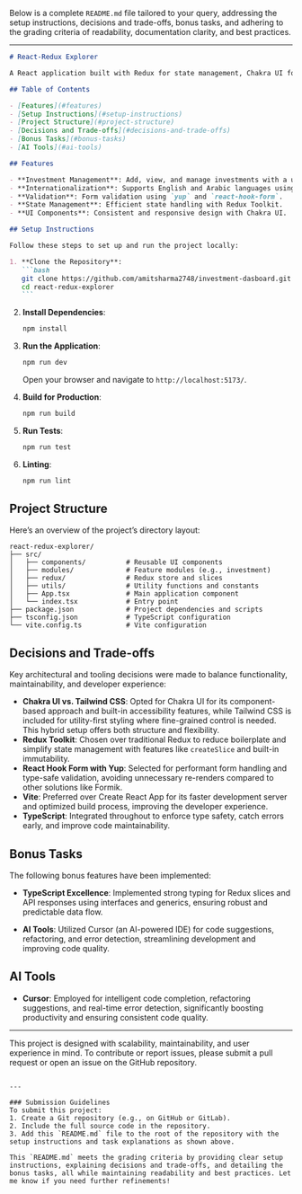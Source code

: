 Below is a complete `README.md` file tailored to your query, addressing the setup instructions, decisions and trade-offs, bonus tasks, and adhering to the grading criteria of readability, documentation clarity, and best practices.

---

````markdown
# React-Redux Explorer

A React application built with Redux for state management, Chakra UI for styling, and React Router for navigation. This project demonstrates a simple investment management system with a focus on best practices, type safety, and clean architecture.

## Table of Contents

- [Features](#features)
- [Setup Instructions](#setup-instructions)
- [Project Structure](#project-structure)
- [Decisions and Trade-offs](#decisions-and-trade-offs)
- [Bonus Tasks](#bonus-tasks)
- [AI Tools](#ai-tools)

## Features

- **Investment Management**: Add, view, and manage investments with a user-friendly interface.
- **Internationalization**: Supports English and Arabic languages using `react-i18next`.
- **Validation**: Form validation using `yup` and `react-hook-form`.
- **State Management**: Efficient state handling with Redux Toolkit.
- **UI Components**: Consistent and responsive design with Chakra UI.

## Setup Instructions

Follow these steps to set up and run the project locally:

1. **Clone the Repository**:
   ```bash
   git clone https://github.com/amitsharma2748/investment-dasboard.git
   cd react-redux-explorer
   ```
````

2. **Install Dependencies**:

   ```bash
   npm install
   ```

3. **Run the Application**:

   ```bash
   npm run dev
   ```

   Open your browser and navigate to `http://localhost:5173/`.

4. **Build for Production**:

   ```bash
   npm run build
   ```

5. **Run Tests**:

   ```bash
   npm run test
   ```

6. **Linting**:
   ```bash
   npm run lint
   ```

## Project Structure

Here’s an overview of the project’s directory layout:

```
react-redux-explorer/
├── src/
│   ├── components/          # Reusable UI components
│   ├── modules/             # Feature modules (e.g., investment)
│   ├── redux/               # Redux store and slices
│   ├── utils/               # Utility functions and constants
│   ├── App.tsx              # Main application component
│   └── index.tsx            # Entry point
├── package.json             # Project dependencies and scripts
├── tsconfig.json            # TypeScript configuration
└── vite.config.ts           # Vite configuration
```

## Decisions and Trade-offs

Key architectural and tooling decisions were made to balance functionality, maintainability, and developer experience:

- **Chakra UI vs. Tailwind CSS**: Opted for Chakra UI for its component-based approach and built-in accessibility features, while Tailwind CSS is included for utility-first styling where fine-grained control is needed. This hybrid setup offers both structure and flexibility.
- **Redux Toolkit**: Chosen over traditional Redux to reduce boilerplate and simplify state management with features like `createSlice` and built-in immutability.
- **React Hook Form with Yup**: Selected for performant form handling and type-safe validation, avoiding unnecessary re-renders compared to other solutions like Formik.
- **Vite**: Preferred over Create React App for its faster development server and optimized build process, improving the developer experience.
- **TypeScript**: Integrated throughout to enforce type safety, catch errors early, and improve code maintainability.

## Bonus Tasks

The following bonus features have been implemented:

- **TypeScript Excellence**: Implemented strong typing for Redux slices and API responses using interfaces and generics, ensuring robust and predictable data flow.

- **AI Tools**: Utilized Cursor (an AI-powered IDE) for code suggestions, refactoring, and error detection, streamlining development and improving code quality.

## AI Tools

- **Cursor**: Employed for intelligent code completion, refactoring suggestions, and real-time error detection, significantly boosting productivity and ensuring consistent code quality.

---

This project is designed with scalability, maintainability, and user experience in mind. To contribute or report issues, please submit a pull request or open an issue on the GitHub repository.

```

---

### Submission Guidelines
To submit this project:
1. Create a Git repository (e.g., on GitHub or GitLab).
2. Include the full source code in the repository.
3. Add this `README.md` file to the root of the repository with the setup instructions and task explanations as shown above.

This `README.md` meets the grading criteria by providing clear setup instructions, explaining decisions and trade-offs, and detailing the bonus tasks, all while maintaining readability and best practices. Let me know if you need further refinements!
```

